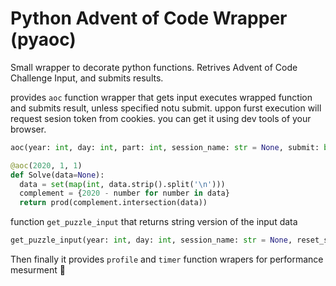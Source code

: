 # Python Advent of Code Wrapper (pyaoc)

Small wrapper to decorate python functions.
Retrives Advent of Code Challenge Input, and submits results.

provides `aoc` function wrapper that gets input executes wrapped function and submits result, unless specified notu submit.
uppon furst execution will request sesion token from cookies. you can get it using dev tools of your browser.

```python
aoc(year: int, day: int, part: int, session_name: str = None, submit: bool = True, reset_session: bool = False) -> any:...
```

```python
@aoc(2020, 1, 1)
def Solve(data=None):
  data = set(map(int, data.strip().split('\n')))
  complement = {2020 - number for number in data}
  return prod(complement.intersection(data))

```

function `get_puzzle_input` that returns string version of the input data

```python
get_puzzle_input(year: int, day: int, session_name: str = None, reset_session: bool = False) -> str
```

Then finally it provides `profile` and `timer` function wrapers for performance mesurment 🙂

